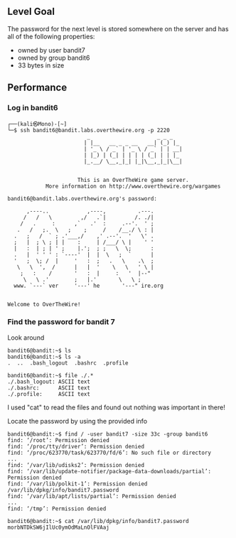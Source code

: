 ## Level Goal
The password for the next level is stored somewhere on the server and has all of the following properties:
- owned by user bandit7
- owned by group bandit6
- 33 bytes in size

## Performance
### Log in bandit6

    ┌──(kali㉿Mono)-[~]
    └─$ ssh bandit6@bandit.labs.overthewire.org -p 2220
                             _                     _ _ _   
                            | |__   __ _ _ __   __| (_) |_ 
                            | '_ \ / _` | '_ \ / _` | | __|
                            | |_) | (_| | | | | (_| | | |_ 
                            |_.__/ \__,_|_| |_|\__,_|_|\__|
                                                           
    
                          This is an OverTheWire game server. 
                More information on http://www.overthewire.org/wargames
    
    bandit6@bandit.labs.overthewire.org's password: 
    
          ,----..            ,----,          .---.
         /   /   \         ,/   .`|         /. ./|
        /   .     :      ,`   .'  :     .--'.  ' ;
       .   /   ;.  \   ;    ;     /    /__./ \ : |
      .   ;   /  ` ; .'___,/    ,' .--'.  '   \' .
      ;   |  ; \ ; | |    :     | /___/ \ |    ' '
      |   :  | ; | ' ;    |.';  ; ;   \  \;      :
      .   |  ' ' ' : `----'  |  |  \   ;  `      |
      '   ;  \; /  |     '   :  ;   .   \    .\  ;
       \   \  ',  /      |   |  '    \   \   ' \ |
        ;   :    /       '   :  |     :   '  |--"
         \   \ .'        ;   |.'       \   \ ;
      www. `---` ver     '---' he       '---" ire.org
    
    
    Welcome to OverTheWire!

### Find the password for bandit 7

Look around

    bandit6@bandit:~$ ls
    bandit6@bandit:~$ ls -a
    .  ..  .bash_logout  .bashrc  .profile
    
    bandit6@bandit:~$ file ./.*
    ./.bash_logout: ASCII text
    ./.bashrc:      ASCII text
    ./.profile:     ASCII text

I used "cat" to read the files and found out nothing was important in there!

Locate the password by using the provided info

    bandit6@bandit:~$ find / -user bandit7 -size 33c -group bandit6
    find: ‘/root’: Permission denied
    find: ‘/proc/tty/driver’: Permission denied
    find: ‘/proc/623770/task/623770/fd/6’: No such file or directory
    ...
    find: ‘/var/lib/udisks2’: Permission denied
    find: ‘/var/lib/update-notifier/package-data-downloads/partial’: Permission denied
    find: ‘/var/lib/polkit-1’: Permission denied
    /var/lib/dpkg/info/bandit7.password
    find: ‘/var/lib/apt/lists/partial’: Permission denied
    ...
    find: ‘/tmp’: Permission denied

    bandit6@bandit:~$ cat /var/lib/dpkg/info/bandit7.password
    morbNTDkSW6jIlUc0ymOdMaLnOlFVAaj




